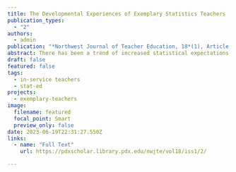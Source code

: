 ```yaml
---
title: The Developmental Experiences of Exemplary Statistics Teachers
publication_types:
  - "2"
authors:
  - admin
publication: "*Northwest Journal of Teacher Education, 18*(1), Article 2"
abstract: There has been a trend of increased statistical expectations for students and calls for increased statistical preparation for their teachers in recent years, but preparation has not yet reached recommended levels. A similar preparation gap existed at the inception of the Advanced Placement Statistics program, and this study examines a group of statistics teachers identified as exemplary by experts in the field to determine what challenges they faced and how they overcame them. Semi-structured interviews using a Communities of Practice framework (Wenger, 1998) were conducted. The challenges and responses to those challenges are identified, and these have implications for supporting new and established teachers of statistics at the K-12 level.
draft: false
featured: false
tags:
  - in-service teachers
  - stat-ed
projects:
  - exemplary-teachers
image:
  filename: featured
  focal_point: Smart
  preview_only: false
date: 2023-06-19T22:31:27.550Z
links:
  - name: "Full Text"
    url: https://pdxscholar.library.pdx.edu/nwjte/vol18/iss1/2/

---
```

